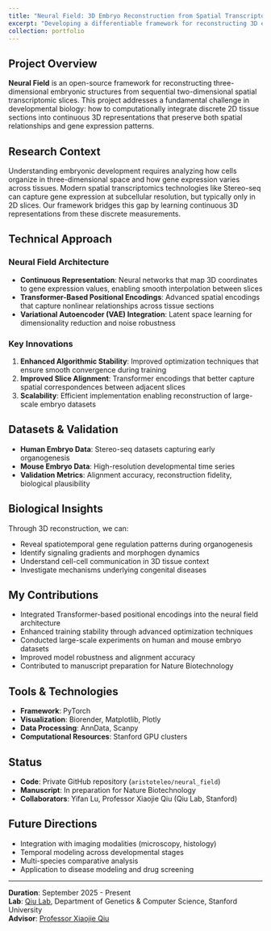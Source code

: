 ```yaml
---
title: "Neural Field: 3D Embryo Reconstruction from Spatial Transcriptomics"
excerpt: "Developing a differentiable framework for reconstructing 3D embryonic structures from 2D spatial transcriptomic slices using neural fields and Transformer-based encodings.<br/><img src='/images/neural-field-preview.png' style='max-width: 500px;'>"
collection: portfolio
---
```


## Project Overview

**Neural Field** is an open-source framework for reconstructing three-dimensional embryonic structures from sequential two-dimensional spatial transcriptomic slices. This project addresses a fundamental challenge in developmental biology: how to computationally integrate discrete 2D tissue sections into continuous 3D representations that preserve both spatial relationships and gene expression patterns.

## Research Context

Understanding embryonic development requires analyzing how cells organize in three-dimensional space and how gene expression varies across tissues. Modern spatial transcriptomics technologies like Stereo-seq can capture gene expression at subcellular resolution, but typically only in 2D slices. Our framework bridges this gap by learning continuous 3D representations from these discrete measurements.

## Technical Approach

### Neural Field Architecture
- **Continuous Representation**: Neural networks that map 3D coordinates to gene expression values, enabling smooth interpolation between slices
- **Transformer-Based Positional Encodings**: Advanced spatial encodings that capture nonlinear relationships across tissue sections
- **Variational Autoencoder (VAE) Integration**: Latent space learning for dimensionality reduction and noise robustness

### Key Innovations
1. **Enhanced Algorithmic Stability**: Improved optimization techniques that ensure smooth convergence during training
2. **Improved Slice Alignment**: Transformer encodings that better capture spatial correspondences between adjacent slices
3. **Scalability**: Efficient implementation enabling reconstruction of large-scale embryo datasets

## Datasets & Validation

- **Human Embryo Data**: Stereo-seq datasets capturing early organogenesis
- **Mouse Embryo Data**: High-resolution developmental time series
- **Validation Metrics**: Alignment accuracy, reconstruction fidelity, biological plausibility

## Biological Insights

Through 3D reconstruction, we can:
- Reveal spatiotemporal gene regulation patterns during organogenesis
- Identify signaling gradients and morphogen dynamics
- Understand cell-cell communication in 3D tissue context
- Investigate mechanisms underlying congenital diseases

## My Contributions

- Integrated Transformer-based positional encodings into the neural field architecture
- Enhanced training stability through advanced optimization techniques
- Conducted large-scale experiments on human and mouse embryo datasets
- Improved model robustness and alignment accuracy
- Contributed to manuscript preparation for Nature Biotechnology

## Tools & Technologies

- **Framework**: PyTorch
- **Visualization**: Biorender, Matplotlib, Plotly
- **Data Processing**: AnnData, Scanpy
- **Computational Resources**: Stanford GPU clusters

## Status

- **Code**: Private GitHub repository (`aristoteleo/neural_field`)
- **Manuscript**: In preparation for Nature Biotechnology
- **Collaborators**: Yifan Lu, Professor Xiaojie Qiu (Qiu Lab, Stanford)

## Future Directions

- Integration with imaging modalities (microscopy, histology)
- Temporal modeling across developmental stages
- Multi-species comparative analysis
- Application to disease modeling and drug screening

---

**Duration**: September 2025 - Present  
**Lab**: [Qiu Lab](https://www.devo-evo.com/), Department of Genetics & Computer Science, Stanford University  
**Advisor**: [Professor Xiaojie Qiu](https://med.stanford.edu/profiles/xiaojie-qiu)
